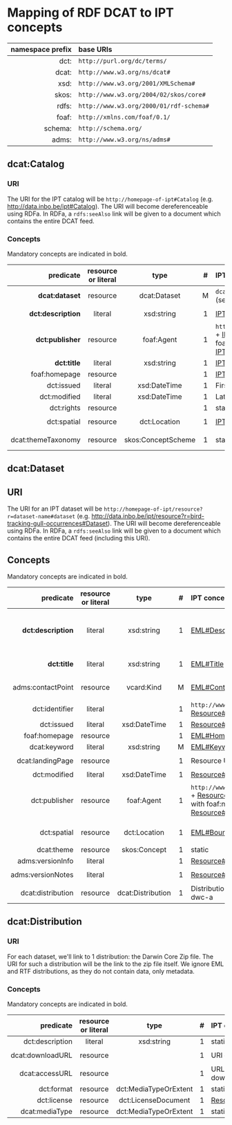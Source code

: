 # Mapping of RDF DCAT to IPT concepts

namespace prefix | base URIs
----:|:----
dct:| `http://purl.org/dc/terms/`
dcat:| `http://www.w3.org/ns/dcat#`
xsd:| `http://www.w3.org/2001/XMLSchema#`
skos:| `http://www.w3.org/2004/02/skos/core#`
rdfs:| `http://www.w3.org/2000/01/rdf-schema#`
foaf:| `http://xmlns.com/foaf/0.1/`
schema:| `http://schema.org/`
adms:| `http://www.w3.org/ns/adms#`

## dcat:Catalog

### URI

The URI for the IPT catalog will be `http://homepage-of-ipt#Catalog` (e.g. http://data.inbo.be/ipt#Catalog). The URI will become dereferenceable using RDFa. In RDFa, a `rdfs:seeAlso` link will be given to a document which contains the entire DCAT feed.

### Concepts

Mandatory concepts are indicated in bold.

predicate | resource or literal | type | # | IPT concept | example
---:|:---:|:---:|:---:|:---|:---
**dcat:dataset**|resource|dcat:Dataset|M|`dcat:Dataset URI` we create (see below)|`http://data.inbo.be/ipt/resource?r=bird-tracking-gull-occurrences#Dataset`
**dct:description**|literal|xsd:string|1|[IPT#Description](https://github.com/gbif/ipt/blob/acb9ed2a57bda3bbebacd48c0eb777dfdba8437a/src/main/java/org/gbif/ipt/model/Ipt.java#L47)|`The INBO IPT is hosted at the Research Institute for Nature and Forest (INBO) in Brussels, Belgium.`
**dct:publisher**|resource|foaf:Agent|1|`http://www.gbif.org/publisher/` + [IPT#Organization:Key](https://github.com/gbif/ipt/blob/acb9ed2a57bda3bbebacd48c0eb777dfdba8437a/src/main/java/org/gbif/ipt/model/AgentBase.java#L57) with foaf:name [IPT#Organization:Name](https://github.com/gbif/ipt/blob/acb9ed2a57bda3bbebacd48c0eb777dfdba8437a/src/main/java/org/gbif/ipt/model/AgentBase.java#L65)|`http://www.gbif.org/publisher/1cd669d0-80ea-11de-a9d0-f1765f95f18b#Organization` with foaf:name `Research Institute for Nature and Forest (INBO)`
**dct:title**|literal|xsd:string|1|[IPT#Name](https://github.com/gbif/ipt/blob/acb9ed2a57bda3bbebacd48c0eb777dfdba8437a/src/main/java/org/gbif/ipt/model/AgentBase.java#L65)|`INBO IPT`
foaf:homepage|resource||1|[IPT#HomepageURL](https://github.com/gbif/ipt/blob/master/src/main/java/org/gbif/ipt/model/AgentBase.java#L49)|`http://data.inbo.be/ipt`
dct:issued|literal|xsd:DateTime|1|First [Resource#Created](https://github.com/gbif/ipt/blob/23c2648cb738fbd5ee69d5244ce41e20983f9ae8/src/main/java/org/gbif/ipt/model/Resource.java#L339)|`2012-05-04`
dct:modified|literal|xsd:DateTime|1|Latest [Resource#LastPublished](https://github.com/gbif/ipt/blob/23c2648cb738fbd5ee69d5244ce41e20983f9ae8/src/main/java/org/gbif/ipt/model/Resource.java#L449)|`2015-05-07`
dct:rights|resource||1|static|`https://creativecommons.org/publicdomain/zero/1.0/`
dct:spatial|resource|dct:Location|1|[IPT#Latitude](https://github.com/gbif/ipt/blob/89172698ee7bd3934ea4fbd9e18288f11e6448db/src/main/java/org/gbif/ipt/config/AppConfig.java#L146), [IPT#Longitude](https://github.com/gbif/ipt/blob/89172698ee7bd3934ea4fbd9e18288f11e6448db/src/main/java/org/gbif/ipt/config/AppConfig.java#L158)|`{ "type": "Point", "coordinates": [ 4.334187, 50.842133 ] }`
dcat:themeTaxonomy|resource|skos:ConceptScheme|1|static|'<http://eurovoc.europa.eu/218403> a skos:ConceptScheme ; dct:title "biodiversity"@en .'

## dcat:Dataset

## URI

The URI for an IPT dataset will be `http://homepage-of-ipt/resource?r=dataset-name#dataset` (e.g. http://data.inbo.be/ipt/resource?r=bird-tracking-gull-occurrences#Dataset). The URI will become dereferenceable using RDFa. In RDFa, a `rdfs:seeAlso` link will be given to a document which contains the entire DCAT feed (including this URI).

## Concepts

Mandatory concepts are indicated in bold.

predicate | resource or literal | type | # | IPT concept | example
---:|:---:|:---:|:---:|:---|:---
**dct:description**|literal|xsd:string|1|[EML#Description](https://github.com/gbif/gbif-metadata-profile/blob/master/src/main/java/org/gbif/metadata/eml/Eml.java#L753) concatenated|`Bird tracking - GPS tracking of Lesser Black-backed Gull and Herring Gull breeding at the Belgian coast is a species occurrence dataset published by the Research Institute for Nature and Forest (INBO). The dataset curently ...`
**dct:title**|literal|xsd:string|1|[EML#Title](https://github.com/gbif/gbif-metadata-profile/blob/3c312d84f62fb3efbeca08e4fc9178ac4dfe5397/src/main/java/org/gbif/metadata/eml/Eml.java#L718)|`Bird tracking - GPS tracking of Lesser Black-backed Gull and Herring Gull breeding at the Belgian coast`
adms:contactPoint|resource|vcard:Kind|M|[EML#Contacts](https://github.com/gbif/gbif-metadata-profile/blob/3c312d84f62fb3efbeca08e4fc9178ac4dfe5397/src/main/java/org/gbif/metadata/eml/Eml.java#L661) (not creators)|`[a vcard:Individual; vcard:fn "Eric Stienen"; vcard:hasEmail <mailto:eric.stienen@inbo.be>]`
dct:identifier|literal||1|`http://www.gbif.org/dataset/` + [Resource#Key](https://github.com/gbif/ipt/blob/23c2648cb738fbd5ee69d5244ce41e20983f9ae8/src/main/java/org/gbif/ipt/model/Resource.java#L339)|`http://www.gbif.org/dataset/83e20573-f7dd-4852-9159-21566e1e691e`
dct:issued|literal|xsd:DateTime|1|[Resource#Created](https://github.com/gbif/ipt/blob/23c2648cb738fbd5ee69d5244ce41e20983f9ae8/src/main/java/org/gbif/ipt/model/Resource.java#L339)|`2014-05-15`
foaf:homepage|resource||1|[EML#HomepageURL](https://github.com/gbif/gbif-metadata-profile/blob/3c312d84f62fb3efbeca08e4fc9178ac4dfe5397/src/main/java/org/gbif/metadata/eml/Eml.java#L763)|`http://www.lifewatch.be/birds`
dcat:keyword|literal|xsd:string|M|[EML#Keywords](https://github.com/gbif/gbif-metadata-profile/blob/3c312d84f62fb3efbeca08e4fc9178ac4dfe5397/src/main/java/org/gbif/metadata/eml/Eml.java#L511)|`animal movement`
dcat:landingPage|resource||1|Resource URL|`http://data.inbo.be/ipt/resource?r=bird-tracking-gull-occurrences`
dct:modified|literal|xsd:DateTime|1|[Resource#LastPublished](https://github.com/gbif/ipt/blob/23c2648cb738fbd5ee69d5244ce41e20983f9ae8/src/main/java/org/gbif/ipt/model/Resource.java#L449)|`2015-05-07`
dct:publisher|resource|foaf:Agent|1|`http://www.gbif.org/publisher/` + [Resource#Organization:Key](https://github.com/gbif/ipt/blob/acb9ed2a57bda3bbebacd48c0eb777dfdba8437a/src/main/java/org/gbif/ipt/model/AgentBase.java#L57) with foaf:name [Resource#Organization:Name](https://github.com/gbif/ipt/blob/acb9ed2a57bda3bbebacd48c0eb777dfdba8437a/src/main/java/org/gbif/ipt/model/AgentBase.java#L65)|`http://www.gbif.org/publisher/1cd669d0-80ea-11de-a9d0-f1765f95f18b#Organization` with foaf:name `Research Institute for Nature and Forest (INBO)`
dct:spatial|resource|dct:Location|1|[EML#BoundingCoordinates](https://github.com/gbif/gbif-metadata-profile/blob/c1f766447fbf706f628b98c5e1c88f1ebdd5fb35/src/main/java/org/gbif/metadata/eml/GeospatialCoverage.java#L59)|`{ "type": "Polygon", "coordinates": [ [ [-25, 10], [-25, 60], [10, 60], [10, 10], [-25, 10] ] ] }`
dcat:theme|resource|skos:Concept|1|static|`http://eurovoc.europa.eu/5463`
adms:versionInfo|literal||1|[Resource#Version](https://github.com/gbif/ipt/blob/23c2648cb738fbd5ee69d5244ce41e20983f9ae8/src/main/java/org/gbif/ipt/model/Resource.java#L422)|`5.2`
adms:versionNotes|literal||1|[Resource#ChangeSummary](https://github.com/gbif/ipt/blob/23c2648cb738fbd5ee69d5244ce41e20983f9ae8/src/main/java/org/gbif/ipt/model/Resource.java#L432)|`Update creators, datasetID and occurrenceIDs.`
dcat:distribution|resource|dcat:Distribution|1|DistributionURL - Link to the dwc-a|`http://data.inbo.be/ipt/archive.do?r=bird-tracking-gull-occurrences`

## dcat:Distribution

### URI

For each dataset, we'll link to 1 distribution: the Darwin Core Zip file. The URI for such a distribution will be the link to the zip file itself. We ignore EML and RTF distributions, as they do not contain data, only metadata.

### Concepts

Mandatory concepts are indicated in bold.

predicate |  resource or literal | type | # | IPT concept | example
---:|:---:|:---:|:---:|:---|:---
dct:description|literal|xsd:string|1|static|`Darwin Core Archive`
dcat:downloadURL|resource||1|URI of distribution|`http://data.inbo.be/ipt/archive.do?r=bird-tracking-gull-occurrences`
dcat:accessURL|resource||1|URL of downloadlocation|`http://data.inbo.be/ipt/resource?r=bird-tracking-gull-occurrences`
dct:format|resource|dct:MediaTypeOrExtent|1|static|`dwc-a`|
dct:license|resource|dct:LicenseDocument|1|[Resource#LicenseURL](https://github.com/gbif/gbif-metadata-profile/blob/3c312d84f62fb3efbeca08e4fc9178ac4dfe5397/src/main/java/org/gbif/metadata/eml/Eml.java#L1273)|`http://creativecommons.org/publicdomain/zero/1.0/legalcode`
dcat:mediaType|resource|dct:MediaTypeOrExtent|1|static|`application/zip`|
